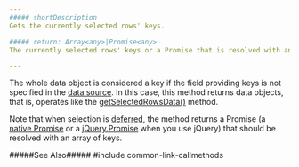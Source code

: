 ```yaml
---
##### shortDescription
Gets the currently selected rows' keys.

##### return: Array<any>|Promise<any>
The currently selected rows' keys or a Promise that is resolved with an array of keys.

---
```

The whole data object is considered a key if the field providing keys is not specified in the [data source](/api-reference/10%20UI%20Widgets/GridBase/1%20Configuration/dataSource.md '/Documentation/ApiReference/UI_Widgets/dxDataGrid/Configuration/#dataSource'). In this case, this method returns data objects, that is, operates like the [getSelectedRowsData()](/api-reference/10%20UI%20Widgets/dxDataGrid/3%20Methods/getSelectedRowsData().md '/Documentation/ApiReference/UI_Widgets/dxDataGrid/Methods/#getSelectedRowsData') method.

Note that when selection is [deferred](/api-reference/10%20UI%20Widgets/dxDataGrid/1%20Configuration/selection/deferred.md '/Documentation/ApiReference/UI_Widgets/dxDataGrid/Configuration/selection/#deferred'), the method returns a Promise (a [native Promise](https://developer.mozilla.org/en-US/docs/Web/JavaScript/Reference/Global_Objects/Promise) or a [jQuery.Promise](https://api.jquery.com/Types/#Promise) when you use jQuery) that should be resolved with an array of keys.

#####See Also#####
#include common-link-callmethods